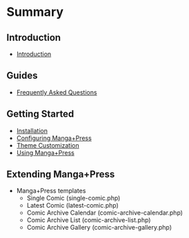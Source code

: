 # Summary

## Introduction

* [Introduction](README.md)

## Guides

* [Frequently Asked Questions](frequently-asked-questions.md)

## Getting Started

* [Installation](getting-started/installation.md)
* [Configuring Manga+Press](getting-started/configuring-manga+press.md)
* [Theme Customization](getting-started/theme-customization.md)
* [Using Manga+Press](getting-started/using-manga+press.md)

## Extending Manga+Press

* Manga+Press templates
  * Single Comic \(single-comic.php\)
  * Latest Comic \(latest-comic.php\)
  * Comic Archive Calendar \(comic-archive-calendar.php\)
  * Comic Archive List \(comic-archive-list.php\)
  * Comic Archive Gallery \(comic-archive-gallery.php\)



